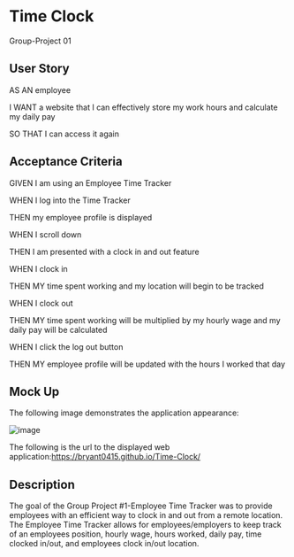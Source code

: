 # Time Clock
Group-Project 01

## User Story

AS AN employee

I WANT a website that I can effectively store my work hours and calculate my daily pay

SO THAT I can access it again

## Acceptance Criteria

GIVEN I am using an Employee Time Tracker

WHEN I log into the Time Tracker

THEN my employee profile is displayed

WHEN I scroll down

THEN I am presented with a clock in and out feature

WHEN I clock in

THEN MY time spent working and my location will begin to be tracked

WHEN I clock out

THEN MY time spent working will be multiplied by my hourly wage and my daily pay will be calculated

WHEN I click the log out button

THEN MY employee profile will be updated with the hours I worked that day

## Mock Up

The following image demonstrates the application appearance:









![image](https://user-images.githubusercontent.com/111001779/201368626-8047e5ba-379c-47de-8ad4-426543d9266a.png)










The following is the url to the displayed web application:https://bryant0415.github.io/Time-Clock/



## Description

The goal of the Group Project #1-Employee Time Tracker was to provide employees with an efficient way to clock in and out from a remote location. The Employee Time Tracker allows for employees/employers to keep track of an employees position, hourly wage, hours worked, daily pay, time clocked in/out, and employees clock in/out location.
